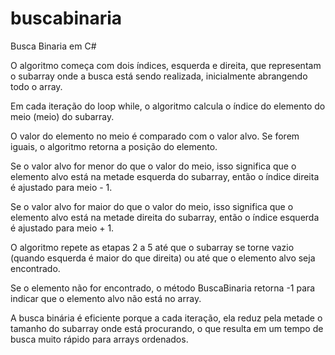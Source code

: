 # buscabinaria
Busca Binaria em C#

O algoritmo começa com dois índices, esquerda e direita, que representam o subarray onde a busca está sendo realizada, inicialmente abrangendo todo o array.

Em cada iteração do loop while, o algoritmo calcula o índice do elemento do meio (meio) do subarray.

O valor do elemento no meio é comparado com o valor alvo. Se forem iguais, o algoritmo retorna a posição do elemento.

Se o valor alvo for menor do que o valor do meio, isso significa que o elemento alvo está na metade esquerda do subarray, então o índice direita é ajustado para meio - 1.

Se o valor alvo for maior do que o valor do meio, isso significa que o elemento alvo está na metade direita do subarray, então o índice esquerda é ajustado para meio + 1.

O algoritmo repete as etapas 2 a 5 até que o subarray se torne vazio (quando esquerda é maior do que direita) ou até que o elemento alvo seja encontrado.

Se o elemento não for encontrado, o método BuscaBinaria retorna -1 para indicar que o elemento alvo não está no array.

A busca binária é eficiente porque a cada iteração, ela reduz pela metade o tamanho do subarray onde está procurando, o que resulta em um tempo de busca muito rápido para arrays ordenados.
